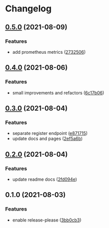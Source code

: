 # Changelog

## [0.5.0](https://www.github.com/conradludgate/oauth2-proxy/compare/v0.4.0...v0.5.0) (2021-08-09)


### Features

* add prometheus metrics ([2732506](https://www.github.com/conradludgate/oauth2-proxy/commit/273250603bb750877cd98f0da9d9086082920742))

## [0.4.0](https://www.github.com/conradludgate/oauth2-proxy/compare/v0.3.0...v0.4.0) (2021-08-06)


### Features

* small improvements and refactors ([6c17b06](https://www.github.com/conradludgate/oauth2-proxy/commit/6c17b066a721d317e75aa280794ae8608409b96e))

## [0.3.0](https://www.github.com/conradludgate/oauth2-proxy/compare/v0.2.0...v0.3.0) (2021-08-04)


### Features

* separate register endpoint ([e871715](https://www.github.com/conradludgate/oauth2-proxy/commit/e87171575cfa27ab6de97ef5b6566c5858710cde))
* update docs and pages ([2ef5a6b](https://www.github.com/conradludgate/oauth2-proxy/commit/2ef5a6b4d349582c85061c721ad26f6dd356b106))

## [0.2.0](https://www.github.com/conradludgate/oauth2-proxy/compare/v0.1.0...v0.2.0) (2021-08-04)


### Features

* update readme docs ([2fd094e](https://www.github.com/conradludgate/oauth2-proxy/commit/2fd094e008b4080c93588fd1d13cb565a6c0d032))

## 0.1.0 (2021-08-03)


### Features

* enable release-please ([3bb0cb3](https://www.github.com/conradludgate/oauth2-proxy/commit/3bb0cb33b656db1e1ac2ea2c44037d79ae3d1cd9))
